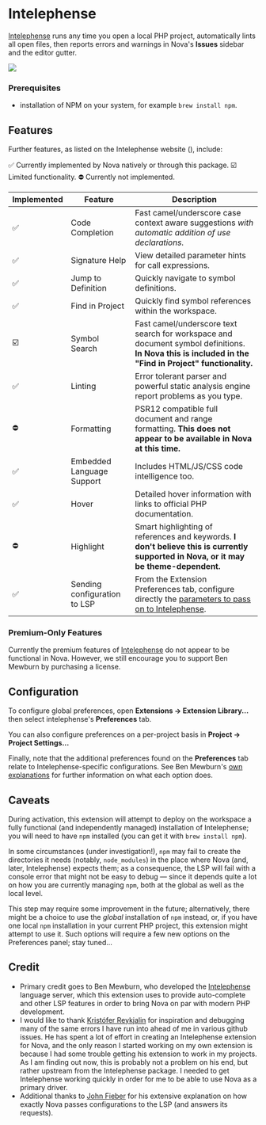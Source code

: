 # Intelephense
[Intelephense](https://intelephense.com) runs any time you open a local PHP
  project, automatically lints all open files, then reports errors and warnings
  in Nova's **Issues** sidebar and the editor gutter.

![](https://nova.app/images/en/dark/tools/sidebars.png)

### Prerequisites
- installation of NPM on your system, for example `brew install npm`.

## Features
Further features, as listed on the Intelephense website (), include:

✅ Currently implemented by Nova natively or through this package.
☑️ Limited functionality.
⛔️ Currently not implemented.

| Implemented | Feature | Description |
| ----------- | ------- | ----------- |
| ✅ | Code Completion | Fast camel/underscore case context aware suggestions _with automatic addition of use declarations_. |
| ✅ | Signature Help | View detailed parameter hints for call expressions. |
| ✅ | Jump to Definition | Quickly navigate to symbol definitions. |
| ✅ | Find in Project | Quickly find symbol references within the workspace. |
| ☑️ | Symbol Search | Fast camel/underscore text search for workspace and document symbol definitions. **In Nova this is included in the "Find in Project" functionality.** |
| ✅ | Linting | Error tolerant parser and powerful static analysis engine report problems as you type. |
| ⛔️ | Formatting | PSR12 compatible full document and range formatting. **This does not appear to be available in Nova at this time.** |
| ✅ | Embedded Language Support | Includes HTML/JS/CSS code intelligence too. |
| ✅ | Hover | Detailed hover information with links to official PHP documentation. |
| ⛔️ | Highlight | Smart highlighting of references and keywords. **I don't believe this is currently supported in Nova, or it may be theme-dependent.** |
| ✅ | Sending configuration to LSP | From the Extension Preferences tab, configure directly the [parameters to pass on to Intelephense](https://github.com/bmewburn/intelephense-docs/blob/master/gettingStarted.md). |

### Premium-Only Features
Currently the premium features of [Intelephense](https://intelephense.com) do
  not appear to be functional in Nova. However, we still encourage you to
  support Ben Mewburn by purchasing a license.

## Configuration

<!--
🎈 If your extension offers global- or workspace-scoped preferences, consider pointing users toward those settings. For example:
-->

To configure global preferences, open **Extensions → Extension Library...** then select intelephense's **Preferences** tab.

You can also configure preferences on a per-project basis in **Project → Project Settings...**

Finally, note that the additional preferences found on the **Preferences** tab relate to Intelephense-specific configurations. See Ben Mewburn's [own explanations](https://github.com/bmewburn/intelephense-docs/blob/master/gettingStarted.md) for further information on what each option does.

## Caveats

During activation, this extension will attempt to deploy on the workspace a fully functional (and independently managed) installation of Intelephense; you will need to have `npm` installed (you can get it with `brew install npm`).

In some circumstances (under investigation!), `npm` may fail to create the directories it needs (notably, `node_modules`) in the place where Nova (and, later, Intelephense) expects them; as a consequence, the LSP will fail with a console error that might not be easy to debug — since it depends quite a lot on how you are currently managing `npm`, both at the global as well as the local level.

This step may require some improvement in the future; alternatively, there might be a choice to use the _global_ installation of `npm` instead, or, if you have one local `npm` installation in your current PHP project, this extension might attempt to use it. Such options will require a few new options on the Preferences panel; stay tuned...

<!--
👋 That's it! Happy developing!

P.S. If you'd like, you can remove these comments before submitting your extension 😉
-->

## Credit
- Primary credit goes to Ben Mewburn, who developed the
  [Intelephense](https://intelephense.com) language server, which this extension
  uses to provide auto-complete and other LSP features in order to bring Nova on
  par with modern PHP development.
- I would like to thank
  [Kristófer Reykjalin](https://extensions.panic.com/extensions/com.thorlaksson/)
  for inspiration and debugging many of the same errors I have run into ahead of
  me in various github issues. He has spent a lot of effort in creating an
  Intelephense extension for Nova, and the only reason I started working on my
  own extension is because I had some trouble getting his extension to work in
  my projects. As I am finding out now, this is probably not a problem on his
  end, but rather upstream from the Intelephense package. I needed to get
  Intelephense working quickly in order for me to be able to use Nova as a
  primary driver.
- Additional thanks to [John Fieber](https://devforum.nova.app/u/jrf/) for his
  extensive explanation on how exactly Nova passes configurations to the LSP
  (and answers its requests).